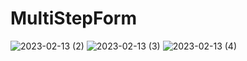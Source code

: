 # MultiStepForm
 
![2023-02-13 (2)](https://user-images.githubusercontent.com/111579457/218449347-53529f6e-f5ba-4424-8861-ed431653c66d.png)
![2023-02-13 (3)](https://user-images.githubusercontent.com/111579457/218449351-50449e19-e423-4982-9167-9a2d0e68c353.png)
![2023-02-13 (4)](https://user-images.githubusercontent.com/111579457/218449354-c1a2929b-77b0-4f28-a5bf-118750a1c4fb.png)
